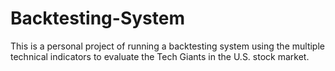 # Backtesting-System
This is a personal project of running a backtesting system using the multiple technical indicators to evaluate the Tech Giants in the U.S. stock market.
